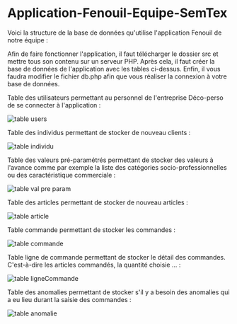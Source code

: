 # Application-Fenouil-Equipe-SemTex

Voici la structure de la base de données qu'utilise l'application Fenouil de notre équipe :

Afin de faire fonctionner l'application, il faut télécharger le dossier src et mettre tous son contenu sur un serveur PHP. Après cela, il faut créer la base de données de l'application avec les tables ci-dessus. Enfin, il vous faudra modifier le fichier db.php afin que vous réaliser la connexion à votre base de données.

Table des utilisateurs permettant au personnel de l'entreprise Déco-perso de se connecter à l'application :

![table users](https://user-images.githubusercontent.com/56388586/111064909-20da6f80-84b7-11eb-88d3-ec8aa90774fc.png)

Table des individus permettant de stocker de nouveau clients : 

![table individu](https://user-images.githubusercontent.com/56388586/111064906-2041d900-84b7-11eb-8425-1d075018c08c.png)

Table des valeurs pré-paramétrés permettant de stocker des valeurs à l'avance comme par exemple la liste des catégories socio-professionnelles ou des caractéristique commerciale :

![table val pre param](https://user-images.githubusercontent.com/56388586/111064910-20da6f80-84b7-11eb-9995-53b31507cd82.png)

Table des articles permettant de stocker de nouveau articles :

![table article](https://user-images.githubusercontent.com/56388586/111064904-1fa94280-84b7-11eb-8b24-8310e7052bbd.png)

Table commande permettant de stocker les commandes :

![table commande](https://user-images.githubusercontent.com/56388586/111064905-2041d900-84b7-11eb-9bce-4628ac7200cd.png)

Table ligne de commande permettant de stocker le détail des commandes. C'est-à-dire les articles commandés, la quantité choisie ... :

![table ligneCommande](https://user-images.githubusercontent.com/56388586/111064908-2041d900-84b7-11eb-87e7-24efea75712a.png)

Table des anomalies permettant de stocker s'il y a besoin des anomalies qui a eu lieu durant la saisie des commandes : 

![table anomalie](https://user-images.githubusercontent.com/56388586/111064903-1fa94280-84b7-11eb-8013-4131d5471576.png)

